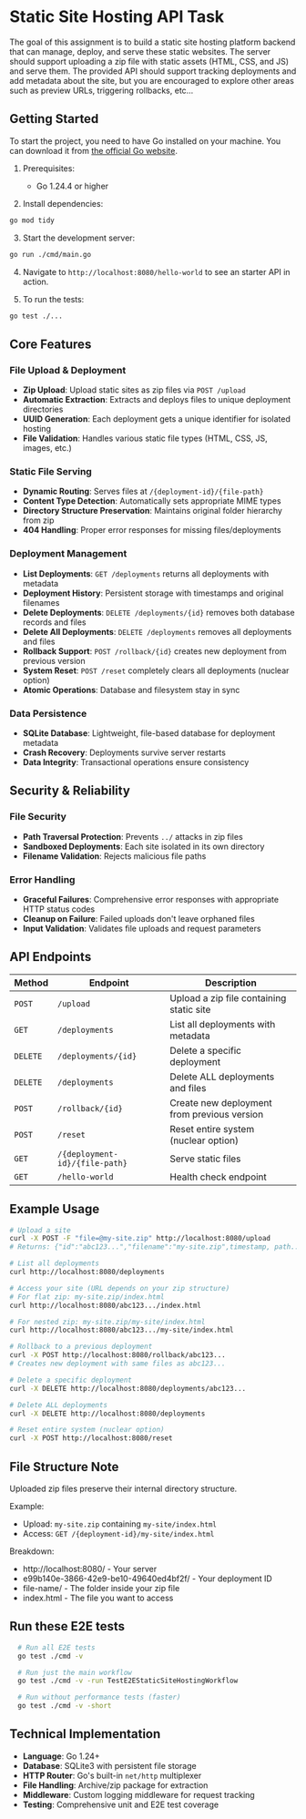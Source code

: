 # Static Site Hosting API Task

The goal of this assignment is to build a static site hosting platform backend that can manage, deploy, and serve these static websites. The server should support uploading a zip file with static assets (HTML, CSS, and JS) and serve them. The provided API should support tracking deployments and add metadata about the site, but you are encouraged to explore other areas such as preview URLs, triggering rollbacks, etc…

## Getting Started

To start the project, you need to have Go installed on your machine. You can download it from [the official Go website](https://golang.org/dl/).

1. Prerequisites:

    - Go 1.24.4 or higher

2. Install dependencies:

  ```bash
  go mod tidy
  ```

3. Start the development server:

  ```bash
  go run ./cmd/main.go
  ```

4. Navigate to `http://localhost:8080/hello-world` to see an starter API in action.

5. To run the tests:

  ```bash
  go test ./...
  ```

## Core Features

### File Upload & Deployment
- **Zip Upload**: Upload static sites as zip files via `POST /upload`
- **Automatic Extraction**: Extracts and deploys files to unique deployment directories
- **UUID Generation**: Each deployment gets a unique identifier for isolated hosting
- **File Validation**: Handles various static file types (HTML, CSS, JS, images, etc.)

### Static File Serving
- **Dynamic Routing**: Serves files at `/{deployment-id}/{file-path}`
- **Content Type Detection**: Automatically sets appropriate MIME types
- **Directory Structure Preservation**: Maintains original folder hierarchy from zip
- **404 Handling**: Proper error responses for missing files/deployments

### Deployment Management
- **List Deployments**: `GET /deployments` returns all deployments with metadata
- **Deployment History**: Persistent storage with timestamps and original filenames
- **Delete Deployments**: `DELETE /deployments/{id}` removes both database records and files
- **Delete All Deployments**: `DELETE /deployments` removes all deployments and files
- **Rollback Support**: `POST /rollback/{id}` creates new deployment from previous version
- **System Reset**: `POST /reset` completely clears all deployments (nuclear option)
- **Atomic Operations**: Database and filesystem stay in sync

### Data Persistence
- **SQLite Database**: Lightweight, file-based database for deployment metadata
- **Crash Recovery**: Deployments survive server restarts
- **Data Integrity**: Transactional operations ensure consistency

## Security & Reliability

### File Security
- **Path Traversal Protection**: Prevents `../` attacks in zip files
- **Sandboxed Deployments**: Each site isolated in its own directory
- **Filename Validation**: Rejects malicious file paths

### Error Handling
- **Graceful Failures**: Comprehensive error responses with appropriate HTTP status codes
- **Cleanup on Failure**: Failed uploads don't leave orphaned files
- **Input Validation**: Validates file uploads and request parameters

## API Endpoints

| Method | Endpoint | Description |
|--------|----------|-------------|
| `POST` | `/upload` | Upload a zip file containing static site |
| `GET` | `/deployments` | List all deployments with metadata |
| `DELETE` | `/deployments/{id}` | Delete a specific deployment |
| `DELETE` | `/deployments` | Delete ALL deployments and files |
| `POST` | `/rollback/{id}` | Create new deployment from previous version |
| `POST` | `/reset` | Reset entire system (nuclear option) |
| `GET` | `/{deployment-id}/{file-path}` | Serve static files |
| `GET` | `/hello-world` | Health check endpoint |

## Example Usage

```bash
# Upload a site
curl -X POST -F "file=@my-site.zip" http://localhost:8080/upload
# Returns: {"id":"abc123...","filename":"my-site.zip",timestamp, path...}

# List all deployments
curl http://localhost:8080/deployments

# Access your site (URL depends on your zip structure)
# For flat zip: my-site.zip/index.html
curl http://localhost:8080/abc123.../index.html

# For nested zip: my-site.zip/my-site/index.html  
curl http://localhost:8080/abc123.../my-site/index.html

# Rollback to a previous deployment
curl -X POST http://localhost:8080/rollback/abc123...
# Creates new deployment with same files as abc123...

# Delete a specific deployment
curl -X DELETE http://localhost:8080/deployments/abc123...

# Delete ALL deployments
curl -X DELETE http://localhost:8080/deployments

# Reset entire system (nuclear option)
curl -X POST http://localhost:8080/reset
```

## File Structure Note
Uploaded zip files preserve their internal directory structure. 

Example:
- Upload: `my-site.zip` containing `my-site/index.html`
- Access: `GET /{deployment-id}/my-site/index.html`

Breakdown:
- http://localhost:8080/ - Your server
- e99b140e-3866-42e9-be10-49640ed4bf2f/ - Your deployment ID
- file-name/ - The folder inside your zip file
- index.html - The file you want to access

## Run these E2E tests

  ```bash
    # Run all E2E tests
    go test ./cmd -v

    # Run just the main workflow
    go test ./cmd -v -run TestE2EStaticSiteHostingWorkflow

    # Run without performance tests (faster)
    go test ./cmd -v -short
  ```
## Technical Implementation

- **Language**: Go 1.24+
- **Database**: SQLite3 with persistent file storage
- **HTTP Router**: Go's built-in `net/http` multiplexer
- **File Handling**: Archive/zip package for extraction
- **Middleware**: Custom logging middleware for request tracking
- **Testing**: Comprehensive unit and E2E test coverage

